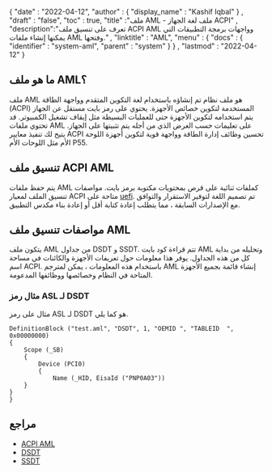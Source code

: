 {
  "date" : "2022-04-12",
  "author" : {
    "display_name" : "Kashif Iqbal"
} ,
  "draft" : "false",
  "toc" : true,
  "title" :"ملف AML - ملف لغة الجهاز ACPI" ,
  "description":"تعرف على تنسيق ملف ACPI AML وواجهات برمجة التطبيقات التي يمكنها إنشاء ملفات AML وفتحها." ,
  "linktitle" : "AML",
  "menu" : {
    "docs" : {
      "identifier" : "system-aml",
      "parent" : "system"
}
} ,
  "lastmod" : "2022-04-12"
}

## ما هو ملف AML؟

ملف AML هو ملف نظام تم إنشاؤه باستخدام لغة التكوين المتقدم وواجهة الطاقة (ACPI) المستخدمة لتكوين خصائص الأجهزة. يحتوي على رمز بايت مستقل عن الجهاز يتم استخدامه لتكوين الأجهزة حتى للعمليات البسيطة مثل إيقاف تشغيل الكمبيوتر. قد تحتوي ملفات AML على تعليمات حسب الغرض الذي من أجله يتم تثبيتها على الجهاز. يتيح لك تنفيذ معايير ACPI تحسين وظائف إدارة الطاقة وواجهة قوية لتكوين أجهزة اللوحة الأم مثل اللوحات الأم P55.

## تنسيق ملف ACPI AML

يتم حفظ ملفات AML كملفات ثنائية على قرص بمحتويات مكتوبة برمز بايت. مواصفات تنسيق الملف لمعيار ACPI متاحة على [uefi](https://uefi.org/node/735). تم تصميم اللغة لتوفير الاستقرار والتوافق مع الإصدارات السابقة ، مما يتطلب إعادة كتابة أقل أو إعادة بناء مكدس التطبيق.

## مواصفات تنسيق ملف AML

يتكون ملف AML من جداول DSDT و SSDT. تتم قراءة كود بايت AML وتحليله من بداية كل من هذه الجداول. يوفر هذا معلومات حول تعريفات الأجهزة والكائنات في مساحة اسم ACPI. باستخدام هذه المعلومات ، يمكن لمترجم AML إنشاء قائمة بجميع الأجهزة المتاحة في النظام وخصائصها ووظائفها المدعومة.

### مثال رمز ASL لـ DSDT

مثال على رمز ASL لـ DSDT هو كما يلي.

```
DefinitionBlock ("test.aml", "DSDT", 1, "OEMID ", "TABLEID  ", 0x00000000)
{
    Scope (_SB)
    {
        Device (PCI0)
        {
            Name (_HID, EisaId ("PNP0A03"))
    }
}
}
```

## مراجع

* [ACPI AML](https://wiki.osdev.org/AML)
* [DSDT](https://wiki.osdev.org/DSDT)
* [SSDT](https://wiki.osdev.org/SSDT)

